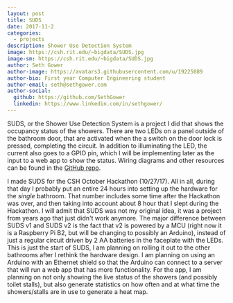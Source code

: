 ```yaml
---
layout: post
title: SUDS
date: 2017-11-2
categories:
  - projects
description: Shower Use Detection System
image: https://csh.rit.edu/~bigdata/SUDS.jpg
image-sm: https://csh.rit.edu/~bigdata/SUDS.jpg
author: Seth Gower
author-image: https://avatars3.githubusercontent.com/u/19225089
author-bio: First year Computer Engineering student
author-email: seth@sethgower.com
author-social:
  github: https://github.com/SethGower
  linkedin: https://www.linkedin.com/in/sethgower/
---
```

SUDS, or the Shower Use Detection System is a project I did that shows the occupancy status of the showers. There are two LEDs on a panel outside of the bathroom door, that are activated when the a switch on the door lock is pressed, completing the circuit. In addition to illuminating the LED, the current also goes to a GPIO pin, which I will be implementing later as the input to a web app to show the status. Wiring diagrams and other resources can be found in the <a href="https://github.com/sethgower/suds" target="_blank">GitHub repo</a>.

I made SUDS for the CSH October Hackathon (10/27/17). All in all, during that day I probably put an entire 24 hours into setting up the hardware for the _single_ bathroom. That number includes some time after the Hackathon was over, and then taking into account about 8 hour that I slept during the Hackathon. I will admit that SUDS was not my original idea, it was a project from years ago that just didn't work anymore. The major difference between SUDS v1 and SUDS v2 is the fact that v2 is powered by a MCU (right now it is a Raspberry Pi B2, but will be changing to possibly an Arduino), instead of just a regular circuit driven by 2 AA batteries in the faceplate with the LEDs. This is just the start of SUDS, I am planning on rolling it out to the other bathrooms after I rethink the hardware design. I am planning on using an Arduino with an Ethernet shield so that the Arduino can connect to a server that will run a web app that has more functionality. For the app, I am planning on not only showing the live status of the showers (and possibly toilet stalls), but also generate statistics on how often and at what time the showers/stalls are in use to generate a heat map.
